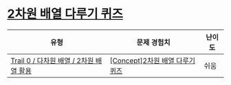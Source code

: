 # [2차원 배열 다루기 퀴즈](https://www.codetree.ai/trails/complete/curated-cards/univ-using-2d-array)

|유형|문제 경험치|난이도|
|---|---|---|
|[Trail 0 / 다차원 배열 / 2차원 배열 활용](https://www.codetree.ai/trail-info/univ-python-tutorial/)|[[Concept]2차원 배열 다루기 퀴즈](https://www.codetree.ai/trails/complete/curated-cards/univ-using-2d-array/)|쉬움|

